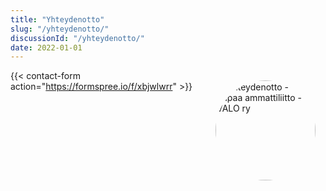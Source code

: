 ```yaml
---
title: "Yhteydenotto"
slug: "/yhteydenotto/"
discussionId: "/yhteydenotto/"
date: 2022-01-01
---
```


<img id="my-photo" alt=" Yhteydenotto - Vapaa ammattiliitto - VALO ry" src="/yhteydenotto/yhteydenotto-puhelin.jpg">
<style>
#my-photo {
    width: 10rem;
    margin:0;
    padding: 0;
    margin: 1rem 1rem 0.5rem 0;
    border-radius: 50%;
    clear: both;
}
@media screen and (min-width: 400px) {
    #my-photo {
        float: right;
    }
}
</style>

{{< contact-form action="https://formspree.io/f/xbjwlwrr" >}}

